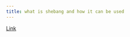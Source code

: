 ```yaml
---
title: what is shebang and how it can be used
---
```


[Link](https://dev.to/meleu/what-the-shebang-really-does-and-why-it-s-so-important-in-your-shell-scripts-2755)
